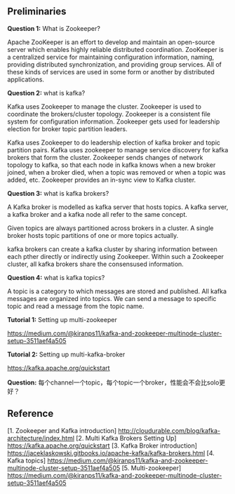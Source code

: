 ## Preliminaries


**Question 1:** What is Zookeeper?

Apache ZooKeeper is an effort to develop and maintain an open-source server which enables highly reliable distributed coordination. ZooKeeper is a centralized service for maintaining configuration information, naming, providing distributed synchronization, and providing group services. All of these kinds of services are used in some form or another by distributed applications. 


**Question 2:** what is kafka? 

Kafka uses Zookeeper to manage the cluster. Zookeeper is used to coordinate the brokers/cluster topology. Zookeeper is a consistent file system for configuration information. Zookeeper gets used for leadership election for broker topic partition leaders. 

Kafka uses Zookeeper to do leadership election of kafka broker and topic partition pairs. Kafka uses zookeeper to manage service discovery for kafka brokers that form the cluster. Zookeeper sends changes of network topology to kafka, so that each node in kafka knows when a new broker joined, when a broker died, when a topic was removed or when a topic was added, etc. Zookeeper provides an in-sync view to Kafka cluster.


**Question 3:** what is kafka brokers?

A Kafka broker is modelled as kafka server that hosts topics. A kafka server, a kafka broker and a kafka node all refer to the same concept. 

Given topics are always partitioned across brokers in a cluster. A single broker hosts topic partitions of one or more topics actually. 

kafka brokers can create a kafka cluster by sharing information between each pther directly or indirectly using Zookeeper. Within such a Zookeeper cluster, all kafka brokers share the consensused information.


**Question 4:** what is kafka topics?

A topic is a category to which messages are stored and published. All kafka messages are organized into topics. We can send a message to specific topic and read a message from the topic name. 



**Tutorial 1:** Setting up multi-zookeeper

https://medium.com/@kiranps11/kafka-and-zookeeper-multinode-cluster-setup-3511aef4a505



**Tutorial 2:** Setting up multi-kafka-broker

https://kafka.apache.org/quickstart


**Question:** 每个channel一个topic，每个topic一个broker，性能会不会比solo更好？


## Reference
[1. Zookeeper and Kafka introduction] http://cloudurable.com/blog/kafka-architecture/index.html
[2. Multi Kafka Brokers Setting Up] https://kafka.apache.org/quickstart
[3. Kafka Broker introduction] https://jaceklaskowski.gitbooks.io/apache-kafka/kafka-brokers.html
[4. Kafka topics] https://medium.com/@kiranps11/kafka-and-zookeeper-multinode-cluster-setup-3511aef4a505
[5. Multi-zookeeper] https://medium.com/@kiranps11/kafka-and-zookeeper-multinode-cluster-setup-3511aef4a505